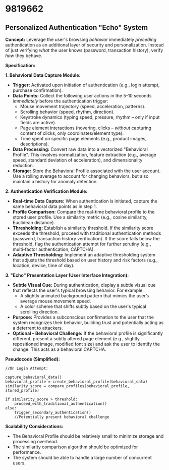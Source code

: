 # 9819662

## Personalized Authentication "Echo" System

**Concept:** Leverage the user's browsing *behavior* immediately *preceding* authentication as an additional layer of security and personalization. Instead of just verifying *what* the user knows (password, transaction history), verify *how* they behave.

**Specification:**

**1. Behavioral Data Capture Module:**

*   **Trigger:** Activated upon initiation of authentication (e.g., login attempt, purchase confirmation).
*   **Data Points:** Collect the following user actions in the 5-10 seconds *immediately* before the authentication trigger:
    *   Mouse movement trajectory (speed, acceleration, patterns).
    *   Scrolling behavior (speed, rhythm, direction).
    *   Keystroke dynamics (typing speed, pressure, rhythm – only if input fields are active).
    *   Page element interactions (hovering, clicks – *without* capturing content of clicks, only coordinates/element type).
    *   Time spent on specific page elements (e.g., product images, descriptions).
*   **Data Processing:** Convert raw data into a vectorized "Behavioral Profile". This involves normalization, feature extraction (e.g., average speed, standard deviation of acceleration), and dimensionality reduction.
*   **Storage:** Store the Behavioral Profile associated with the user account.  Use a rolling average to account for changing behaviors, but also maintain a history for anomaly detection.

**2. Authentication Verification Module:**

*   **Real-time Data Capture:** When authentication is initiated, capture the same behavioral data points as in step 1.
*   **Profile Comparison:** Compare the real-time behavioral profile to the stored user profile. Use a similarity metric (e.g., cosine similarity, Euclidean distance).
*   **Thresholding:** Establish a similarity threshold.  If the similarity score exceeds the threshold, proceed with traditional authentication methods (password, transaction history verification). If the score falls below the threshold, flag the authentication attempt for further scrutiny (e.g., multi-factor authentication, CAPTCHA).
*   **Adaptive Thresholding:** Implement an adaptive thresholding system that adjusts the threshold based on user history and risk factors (e.g., location, device, time of day).

**3.  "Echo" Presentation Layer (User Interface Integration):**

*   **Subtle Visual Cue:**  During authentication, display a subtle visual cue that reflects the user's typical browsing behavior.  For example:
    *   A slightly animated background pattern that mimics the user’s average mouse movement speed.
    *   A color scheme that shifts subtly based on the user's typical scrolling direction.
*   **Purpose:** Provides a subconscious confirmation to the user that the system recognizes their behavior, building trust and potentially acting as a deterrent to attackers.
*   **Optional – Behavioral Challenge:** If the behavioral profile is significantly different, present a subtly altered page element (e.g., slightly repositioned image, modified font size) and ask the user to identify the change.  This acts as a behavioral CAPTCHA.

**Pseudocode (Simplified):**

```
//On Login Attempt:

capture_behavioral_data()
behavioral_profile = create_behavioral_profile(behavioral_data)
similarity_score = compare_profiles(behavioral_profile, stored_profile)

if similarity_score > threshold:
    proceed_with_traditional_authentication()
else:
    trigger_secondary_authentication()
    //Potentially present behavioral challenge
```

**Scalability Considerations:**

*   The Behavioral Profile should be relatively small to minimize storage and processing overhead.
*   The similarity comparison algorithm should be optimized for performance.
*   The system should be able to handle a large number of concurrent users.